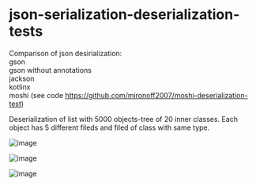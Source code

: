 # json-serialization-deserialization-tests

Comparison of json desirialization:
  <br />gson
  <br />gson without annotations
  <br />jackson 
  <br />kotlinx
  <br />moshi (see code https://github.com/mironoff2007/moshi-deserialization-test)
  
  Deserialization of list with 5000 objects-tree of 20 inner classes. Each object has 5 different fileds and filed of class with same type. 
  
  
![image](https://user-images.githubusercontent.com/18057056/188313381-e142388e-f03c-4657-bbb9-6d0327b97b91.png)

![image](https://user-images.githubusercontent.com/18057056/188313395-22cbdfca-27df-49a2-adde-9038e6259399.png)

![image](https://user-images.githubusercontent.com/18057056/188313406-da14eb1b-0f20-4ae3-8140-2e7070420c89.png)


